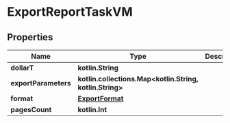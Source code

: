 
# ExportReportTaskVM

## Properties
Name | Type | Description | Notes
------------ | ------------- | ------------- | -------------
**dollarT** | **kotlin.String** |  | 
**exportParameters** | **kotlin.collections.Map&lt;kotlin.String, kotlin.String&gt;** |  |  [optional]
**format** | [**ExportFormat**](ExportFormat.md) |  |  [optional]
**pagesCount** | **kotlin.Int** |  |  [optional]



